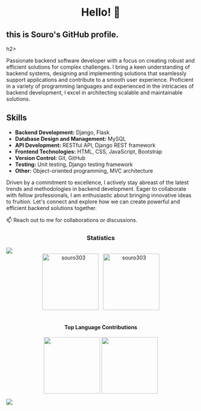 <h1 align="center">Hello! 👋 <h2>this is Souro's GitHub profile.</h2>h2></h1>

Passionate backend software developer with a focus on creating robust and efficient solutions for complex challenges. I bring a keen understanding of backend systems, designing and implementing solutions that seamlessly support applications and contribute to a smooth user experience. Proficient in a variety of programming languages and experienced in the intricacies of backend development, I excel in architecting scalable and maintainable solutions.

## Skills
- **Backend Development:** Django, Flask
- **Database Design and Management:** MySQL
- **API Development:** RESTful API, Django REST framework
- **Frontend Technologies:** HTML, CSS, JavaScript, Bootstrap
- **Version Control:** Git, GitHub
- **Testing:** Unit testing, Django testing framework
- **Other:** Object-oriented programming, MVC architecture


Driven by a commitment to excellence, I actively stay abreast of the latest trends and methodologies in backend development. Eager to collaborate with fellow professionals, I am enthusiastic about bringing innovative ideas to fruition. Let's connect and explore how we can create powerful and efficient backend solutions together.

📫 Reach out to me for collaborations or discussions.

<h3 align="center">Statistics</h3>
<img src="https://user-images.githubusercontent.com/73097560/115834477-dbab4500-a447-11eb-908a-139a6edaec5c.gif">

<div align="center">
<img align="center" height="150em" src="https://github-readme-streak-stats.herokuapp.com/?user=souro303&theme=dark" alt="souro303" />
&nbsp;
<img align="center" height="150em" src="https://github-readme-stats.vercel.app/api/top-langs/?username=souro303&layout=compact&theme=dark" alt=souro303 />
</div>
<br>
<h4 align="center">Top Language Contributions</h4>
<p align="center">  
<img align="center" src="http://github-profile-summary-cards.vercel.app/api/cards/profile-details?username=souro303&theme=algolia" height="150em" />
<img align="center" src="http://github-profile-summary-cards.vercel.app/api/cards/productive-time?username=souro303&theme=algolia" height="150em" />
</p>

<img src="https://user-images.githubusercontent.com/73097560/115834477-dbab4500-a447-11eb-908a-139a6edaec5c.gif">

